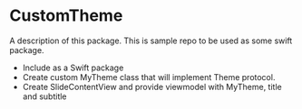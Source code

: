 # CustomTheme

A description of this package.
This is sample repo to be used as some swift package.

- Include as a Swift package
- Create custom MyTheme class that will implement Theme protocol.
- Create SlideContentView and provide viewmodel with MyTheme, title and subtitle

